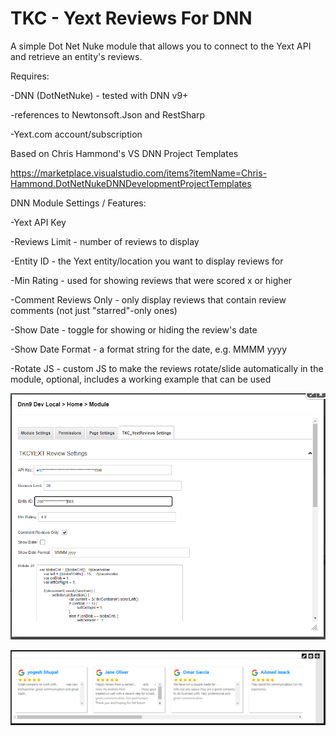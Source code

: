 # TKC - Yext Reviews For DNN
A simple Dot Net Nuke module that allows you to connect to the Yext API and retrieve an entity's reviews.

Requires:

-DNN (DotNetNuke) - tested with DNN v9+

-references to Newtonsoft.Json and RestSharp

-Yext.com account/subscription


Based on Chris Hammond's VS DNN Project Templates

https://marketplace.visualstudio.com/items?itemName=Chris-Hammond.DotNetNukeDNNDevelopmentProjectTemplates

DNN Module Settings / Features:

-Yext API Key

-Reviews Limit - number of reviews to display

-Entity ID - the Yext entity/location you want to display reviews for

-Min Rating - used for showing reviews that were scored x or higher

-Comment Reviews Only - only display reviews that contain review comments (not just "starred"-only ones)

-Show Date - toggle for showing or hiding the review's date

-Show Date Format - a format string for the date, e.g. MMMM yyyy

-Rotate JS - custom JS to make the reviews rotate/slide automatically in the module, optional, includes a working example that can be used

![](https://github.com/tedkrapf/TKC_YextReviews_For_DNN/blob/main/Doc%20Images/ModuleSettings.PNG?raw=true)

![](https://github.com/tedkrapf/TKC_YextReviews_For_DNN/blob/main/Doc%20Images/ReviewsModule.PNG?raw=true)

